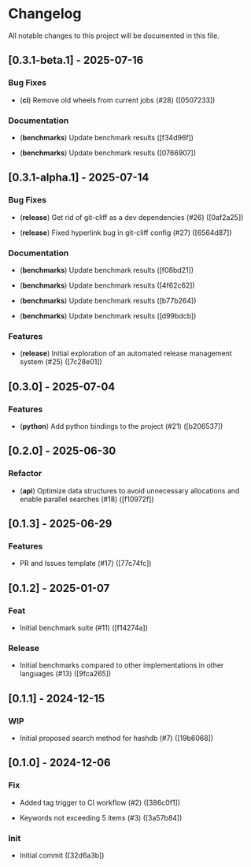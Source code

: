 # Changelog
All notable changes to this project will be documented in this file.


## [0.3.1-beta.1] - 2025-07-16


### Bug Fixes

- (**ci**) Remove old wheels from current jobs (#28) ([0507233])


### Documentation

- (**benchmarks**) Update benchmark results ([f34d96f])

- (**benchmarks**) Update benchmark results ([0766907])



## [0.3.1-alpha.1] - 2025-07-14


### Bug Fixes

- (**release**) Get rid of git-cliff as a dev dependencies (#26) ([0af2a25])

- (**release**) Fixed hyperlink bug in git-cliff config (#27) ([6564d87])


### Documentation

- (**benchmarks**) Update benchmark results ([f08bd21])

- (**benchmarks**) Update benchmark results ([4f62c62])

- (**benchmarks**) Update benchmark results ([b77b264])

- (**benchmarks**) Update benchmark results ([d99bdcb])


### Features

- (**release**) Initial exploration of an automated release management system (#25) ([7c28e01])



## [0.3.0] - 2025-07-04


### Features

- (**python**) Add python bindings to the project (#21) ([b206537])



## [0.2.0] - 2025-06-30


### Refactor

- (**api**) Optimize data structures to avoid unnecessary allocations and enable parallel searches (#18) ([f10972f])



## [0.1.3] - 2025-06-29


### Features

- PR and Issues template (#17) ([77c74fc])



## [0.1.2] - 2025-01-07


### Feat

- Initial  benchmark suite (#11) ([f14274a])


### Release

- Initial benchmarks compared to other implementations in other languages (#13) ([9fca265])



## [0.1.1] - 2024-12-15


### WIP

- Initial proposed search method for hashdb (#7) ([19b6068])



## [0.1.0] - 2024-12-06


### Fix

- Added tag trigger to CI workflow (#2) ([386c0f1])

- Keywords not exceeding 5 items (#3) ([3a57b84])


### Init

- Initial commit ([32d6a3b])


<!-- generated by git-cliff -->
